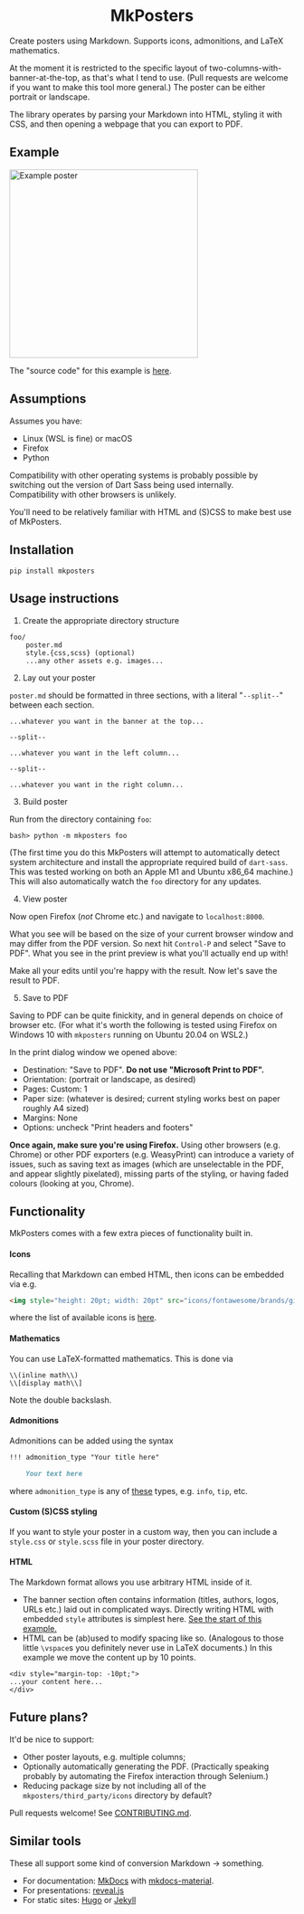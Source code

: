 <h1 align="center">MkPosters</h1>

Create posters using Markdown. Supports icons, admonitions, and LaTeX mathematics.

At the moment it is restricted to the specific layout of two-columns-with-banner-at-the-top, as that's what I tend to use. (Pull requests are welcome if you want to make this tool more general.) The poster can be either portrait or landscape.

The library operates by parsing your Markdown into HTML, styling it with CSS, and then opening a webpage that you can export to PDF.

## Example

<img style="width: min(250pt, 100%);" src="https://raw.githubusercontent.com/patrick-kidger/mkposters/main/imgs/diffrax.png" alt="Example poster">

The "source code" for this example is [here](https://github.com/patrick-kidger/mkposters/tree/main/examples/diffrax).

## Assumptions

Assumes you have:
- Linux (WSL is fine) or macOS
- Firefox
- Python

Compatibility with other operating systems is probably possible by switching out the version of Dart Sass being used internally.  
Compatibility with other browsers is unlikely.

You'll need to be relatively familiar with HTML and (S)CSS to make best use of MkPosters.

## Installation

```
pip install mkposters
```

## Usage instructions

1. Create the appropriate directory structure

```
foo/
    poster.md
    style.{css,scss} (optional)
    ...any other assets e.g. images...
```

2. Lay out your poster

`poster.md` should be formatted in three sections, with a literal "`--split--`" between each section.

```
...whatever you want in the banner at the top...

--split--

...whatever you want in the left column...

--split--

...whatever you want in the right column...
```

3. Build poster

Run from the directory containing `foo`:
```
bash> python -m mkposters foo
```

(The first time you do this MkPosters will attempt to automatically detect system architecture and install the appropriate required build of `dart-sass`. This was tested working on both an Apple M1 and Ubuntu x86_64 machine.) This will also automatically watch the `foo` directory for any updates.

4. View poster

Now open Firefox (*not* Chrome etc.) and navigate to `localhost:8000`.

What you see will be based on the size of your current browser window and may differ from the PDF version. So next hit `Control-P` and select "Save to PDF". What you see in the print preview is what you'll actually end up with!

Make all your edits until you're happy with the result. Now let's save the result to PDF.

5. Save to PDF

Saving to PDF can be quite finickity, and in general depends on choice of browser etc. (For what it's worth the following is tested using Firefox on Windows 10 with `mkposters` running on Ubuntu 20.04 on WSL2.)

In the print dialog window we opened above:
- Destination: "Save to PDF". **Do not use "Microsoft Print to PDF".**
- Orientation: (portrait or landscape, as desired)
- Pages: Custom: 1
- Paper size: (whatever is desired; current styling works best on paper roughly A4 sized)
- Margins: None
- Options: uncheck "Print headers and footers"

**Once again, make sure you're using Firefox.** Using other browsers (e.g. Chrome) or other PDF exporters (e.g. WeasyPrint) can introduce a variety of issues, such as saving text as images (which are unselectable in the PDF, and appear slightly pixelated), missing parts of the styling, or having faded colours (looking at you, Chrome).

## Functionality

MkPosters comes with a few extra pieces of functionality built in.

#### Icons

Recalling that Markdown can embed HTML, then icons can be embedded via e.g.
```html
<img style="height: 20pt; width: 20pt" src="icons/fontawesome/brands/github.svg">
```
where the list of available icons is [here](https://github.com/patrick-kidger/mkposters/tree/main/mkposters/third_party/icons).

#### Mathematics

You can use LaTeX-formatted mathematics. This is done via

```
\\(inline math\\)
\\[display math\\]
```

Note the double backslash.

#### Admonitions

Admonitions can be added using the syntax

```markdown
!!! admonition_type "Your title here"

    Your text here
```

where `admonition_type` is any of [these](https://squidfunk.github.io/mkdocs-material/reference/admonitions/#supported-types) types, e.g. `info`, `tip`, etc.

#### Custom (S)CSS styling

If you want to style your poster in a custom way, then you can include a `style.css` or `style.scss` file in your poster directory.

#### HTML

The Markdown format allows you use arbitrary HTML inside of it.

- The banner section often contains information (titles, authors, logos, URLs etc.) laid out in complicated ways. Directly writing HTML with embedded `style` attributes is simplest here. [See the start of this example.](https://raw.githubusercontent.com/patrick-kidger/mkposters/main/examples/diffrax/poster.md)
- HTML can be (ab)used to modify spacing like so. (Analogous to those little `\vspace`s you definitely never use in LaTeX documents.) In this example we move the content up by 10 points.
```
<div style="margin-top: -10pt;">
...your content here...
</div>
```

## Future plans?

It'd be nice to support:
- Other poster layouts, e.g. multiple columns;
- Optionally automatically generating the PDF. (Practically speaking probably by automating the Firefox interaction through Selenium.)
- Reducing package size by not including all of the `mkposters/third_party/icons` directory by default?

Pull requests welcome! See [CONTRIBUTING.md](https://github.com/patrick-kidger/mkposters/blob/main/CONTRIBUTING.md).

## Similar tools

These all support some kind of conversion Markdown -> something.
- For documentation: [MkDocs](https://github.com/mkdocs/mkdocs/) with [mkdocs-material](https://github.com/squidfunk/mkdocs-material/).
- For presentations: [reveal.js](https://github.com/hakimel/reveal.js)
- For static sites: [Hugo](https://github.com/gohugoio/hugo) or [Jekyll](https://github.com/jekyll/jekyll)
